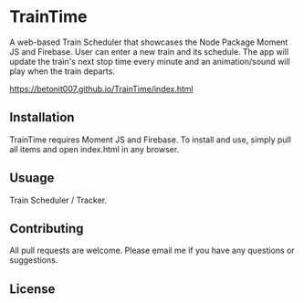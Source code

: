 # TrainTime

A web-based Train Scheduler that showcases the Node Package Moment JS and Firebase. User can enter a new train and its schedule. 
The app will update the train's next stop time every minute and an animation/sound will play when the train departs.

https://betonit007.github.io/TrainTime/index.html

## Installation
TrainTime requires Moment JS and Firebase. To install and use, simply pull all items and open index.html in any browser.

## Usuage
Train Scheduler / Tracker.

## Contributing
All pull requests are welcome. Please email me if you have any questions or suggestions.

## License
